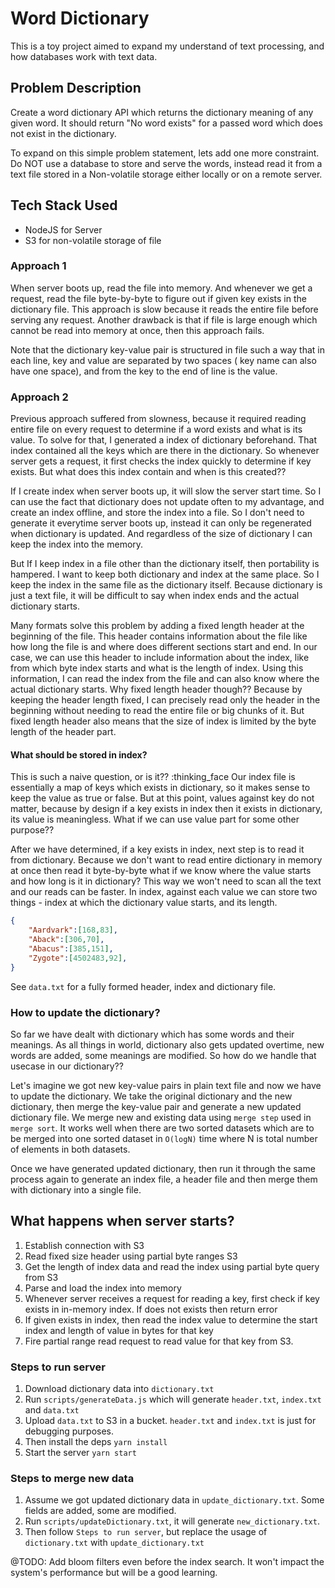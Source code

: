 # Word Dictionary

This is a toy project aimed to expand my understand of text processing, and how databases work with text data.

## Problem Description

Create a word dictionary API which returns the dictionary meaning of any given word.  It should return "No word exists" for a passed word which does not exist in the dictionary.

To expand on this simple problem statement, lets add one more constraint.  Do NOT use a database to store and serve the words, instead read it from a text file stored in a Non-volatile storage either locally or on a remote server.

## Tech Stack Used
- NodeJS for Server
- S3 for non-volatile storage of file


### Approach 1

When server boots up, read the file into memory.  And whenever we get a request, read the file byte-by-byte to figure out if given key exists in the dictionary file.  This approach is slow because it reads the entire file before serving any request. Another drawback is that if file is large enough which cannot be read into memory at once, then this approach fails.

Note that the dictionary key-value pair is structured in file such a way that in each line, key and value are separated by two spaces ( key name can also have one space), and from the key to the end of line is the value.

### Approach 2

Previous approach suffered from slowness, because it required reading entire file on every request to determine if a word exists and what is its value.  To solve for that, I generated a index of dictionary beforehand.  That index contained all the keys which are there in the dictionary. So whenever server gets a request, it first checks the index quickly to determine if key exists.  But what does this index contain and when is this created??

If I create index when server boots up, it will slow the server start time.  So I can use the fact that dictionary does not update often to my advantage, and create an index offline, and store the index into a file. So I don't need to generate it everytime server boots up, instead it can only be regenerated when dictionary is updated.  And regardless of the size of dictionary I can keep the index into the memory.

But If I keep index in a file other than the dictionary itself, then portability is hampered.  I want to keep both dictionary and index at the same place. So I keep the index in the same file as the dictionary itself.  Because dictionary is just a text file, it will be difficult to say when index ends and the actual dictionary starts.

Many formats solve this problem by adding a fixed length header at the beginning of the file.  This header contains information about the file like how long the file is and where does different sections start and end. In our case, we can use this header to include information about the index, like from which byte index starts and what is the length of index. Using this information, I can read the index from the file and can also know where the actual dictionary starts.  Why fixed length header though??  Because by keeping the header length fixed, I can precisely read only the header in the beginning without needing to read the entire file or big chunks of it.  But fixed length header also means that the size of index is limited by the byte length of the header part.

#### What should be stored in index?

This is such a naive question, or is it?? :thinking_face  Our index file is essentially a map of keys which exists in dictionary, so it makes sense to keep the value as true or false.  But at this point, values against key do not matter, because by design if a key exists in index then it exists in dictionary, its value is meaningless.  What if we can use value part for some other purpose??

After we have determined, if a key exists in index, next step is to read it from dictionary.  Because we don't want to read entire dictionary in memory at once then read it byte-by-byte what if we know where the value starts and how long is it in dictionary?  This way we won't need to scan all the text and our reads can be faster.  In index, against each value we can store two things - index at which the dictionary value starts, and its length.

```json
{
    "Aardvark":[168,83],
    "Aback":[306,70],
    "Abacus":[385,151],
    "Zygote":[4502483,92],
}
```

See `data.txt` for a fully formed header, index and dictionary file.

### How to update the dictionary?

So far we have dealt with dictionary which has some words and their meanings. As all things in world, dictionary also gets updated overtime, new words are added, some meanings are modified.  So how do we handle that usecase in our dictionary??

Let's imagine we got new key-value pairs in plain text file and now we have to update the dictionary.  We take the original dictionary and the new dictionary, then merge the key-value pair and generate a new updated dictionary file.  We merge new and existing data using `merge step` used in `merge sort`. It works well when there are two sorted datasets which are to be merged into one sorted dataset in `O(logN)` time where N is total number of elements in both datasets.

Once we have generated updated dictionary, then run it through the same process again to generate an index file, a header file and then merge them with dictionary into a single file.

## What happens when server starts?
1. Establish connection with S3
2. Read fixed size header using partial byte ranges S3
3. Get the length of index data and read the index using partial byte query from S3
4. Parse and load the index into memory
5. Whenever server receives a request for reading a key, first check if key exists in in-memory index. If does not exists then return error
6. If given exists in index, then read the index value to determine the start index and length of value in bytes for that key
7. Fire partial range read request to read value for that key from S3.


### Steps to run server
1. Download dictionary data into `dictionary.txt`
2. Run `scripts/generateData.js` which will generate `header.txt`, `index.txt` and `data.txt`
3. Upload `data.txt` to S3 in a bucket. `header.txt` and `index.txt` is just for debugging purposes.
4. Then install the deps `yarn install`
5. Start the server `yarn start`


### Steps to merge new data
1. Assume we got updated dictionary data in `update_dictionary.txt`. Some fields are added, some are modified.
2. Run `scripts/updateDictionary.txt`, it will generate `new_dictionary.txt`.
3. Then follow `Steps to run server`, but replace the usage of `dictionary.txt` with `update_dictionary.txt`


@TODO: Add bloom filters even before the index search.  It won't impact the system's performance but will be a good learning.